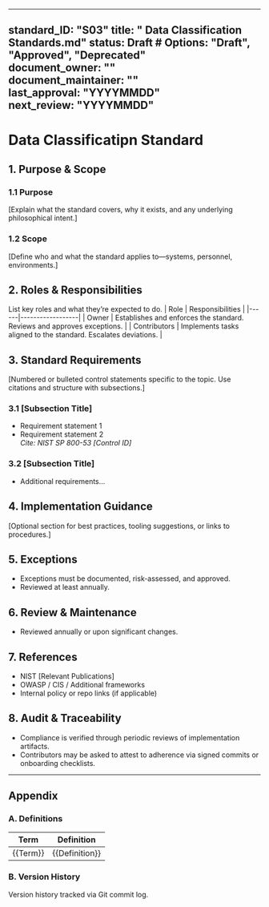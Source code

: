 
---
standard_ID: "S03"
title: " Data Classification Standards.md"
status: Draft       # Options: "Draft", "Approved", "Deprecated"  
document_owner: ""  
document_maintainer: ""  
last_approval: "YYYYMMDD"  
next_review: "YYYYMMDD"  
---

# Data Classificatipn Standard

## 1. Purpose & Scope

### 1.1 Purpose
[Explain what the standard covers, why it exists, and any underlying philosophical intent.]

### 1.2 Scope
[Define who and what the standard applies to—systems, personnel, environments.]

## 2. Roles & Responsibilities
List key roles and what they’re expected to do.
| Role | Responsibilities |
|------|------------------|
| Owner | Establishes and enforces the standard. Reviews and approves exceptions. |
| Contributors | Implements tasks aligned to the standard. Escalates deviations. |

## 3. Standard Requirements
[Numbered or bulleted control statements specific to the topic. Use citations and structure with subsections.]

### 3.1 [Subsection Title]
- Requirement statement 1  
- Requirement statement 2  
*Cite: NIST SP 800-53 [Control ID]*

### 3.2 [Subsection Title]
- Additional requirements...

## 4. Implementation Guidance
[Optional section for best practices, tooling suggestions, or links to procedures.]

## 5. Exceptions
- Exceptions must be documented, risk-assessed, and approved.
- Reviewed at least annually.  

## 6. Review & Maintenance
* Reviewed annually or upon significant changes.

## 7. References
- NIST [Relevant Publications]  
- OWASP / CIS / Additional frameworks  
- Internal policy or repo links (if applicable)

## 8. Audit & Traceability
- Compliance is verified through periodic reviews of implementation artifacts.
- Contributors may be asked to attest to adherence via signed commits or onboarding checklists.

---

## Appendix

### A. Definitions
| Term | Definition |
|------|------------|
| {{Term}} | {{Definition}} |

### B. Version History
Version history tracked via Git commit log.
